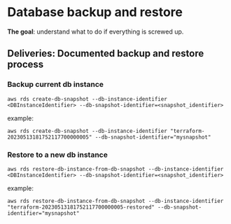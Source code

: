 # Database backup and restore

**The goal**: understand what to do if everything is screwed up.

## Deliveries: Documented backup and restore process

### Backup current db instance
```
aws rds create-db-snapshot --db-instance-identifier <DBInstanceIdentifier> --db-snapshot-identifier=<snapshot_identifier>
```

example:
```
aws rds create-db-snapshot --db-instance-identifier "terraform-20230513181752117700000005" --db-snapshot-identifier="mysnapshot"
```

### Restore to a new db instance
```
aws rds restore-db-instance-from-db-snapshot --db-instance-identifier <DBInstanceIdentifier> --db-snapshot-identifier=<snapshot_identifier>
```

example:
```
aws rds restore-db-instance-from-db-snapshot --db-instance-identifier "terraform-20230513181752117700000005-restored" --db-snapshot-identifier="mysnapshot"
```

